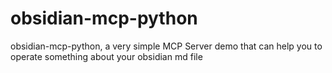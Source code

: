 # obsidian-mcp-python
obsidian-mcp-python, a very simple MCP Server demo that can help you to operate something about your obsidian md file
